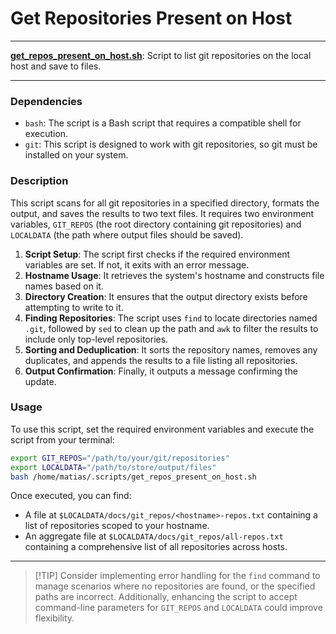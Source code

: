 # Get Repositories Present on Host

---

**[get_repos_present_on_host.sh](get_repos_present_on_host.sh)**: Script to list git repositories on the local host and save to files.

---

### Dependencies

- `bash`: The script is a Bash script that requires a compatible shell for execution.
- `git`: This script is designed to work with git repositories, so git must be installed on your system.

### Description

This script scans for all git repositories in a specified directory, formats the output, and saves the results to two text files. It requires two environment variables, `GIT_REPOS` (the root directory containing git repositories) and `LOCALDATA` (the path where output files should be saved).

1. **Script Setup**: The script first checks if the required environment variables are set. If not, it exits with an error message.
2. **Hostname Usage**: It retrieves the system's hostname and constructs file names based on it.
3. **Directory Creation**: It ensures that the output directory exists before attempting to write to it.
4. **Finding Repositories**: The script uses `find` to locate directories named `.git`, followed by `sed` to clean up the path and `awk` to filter the results to include only top-level repositories.
5. **Sorting and Deduplication**: It sorts the repository names, removes any duplicates, and appends the results to a file listing all repositories.
6. **Output Confirmation**: Finally, it outputs a message confirming the update.

### Usage

To use this script, set the required environment variables and execute the script from your terminal:

```bash
export GIT_REPOS="/path/to/your/git/repositories"
export LOCALDATA="/path/to/store/output/files"
bash /home/matias/.scripts/get_repos_present_on_host.sh
```

Once executed, you can find:
- A file at `$LOCALDATA/docs/git_repos/<hostname>-repos.txt` containing a list of repositories scoped to your hostname.
- An aggregate file at `$LOCALDATA/docs/git_repos/all-repos.txt` containing a comprehensive list of all repositories across hosts.

---

> [!TIP] Consider implementing error handling for the `find` command to manage scenarios where no repositories are found, or the specified paths are incorrect. Additionally, enhancing the script to accept command-line parameters for `GIT_REPOS` and `LOCALDATA` could improve flexibility.
